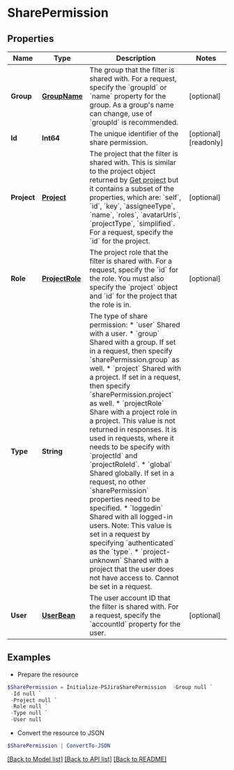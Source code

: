 # SharePermission
## Properties

Name | Type | Description | Notes
------------ | ------------- | ------------- | -------------
**Group** | [**GroupName**](GroupName.md) | The group that the filter is shared with. For a request, specify the &#x60;groupId&#x60; or &#x60;name&#x60; property for the group. As a group&#39;s name can change, use of &#x60;groupId&#x60; is recommended. | [optional] 
**Id** | **Int64** | The unique identifier of the share permission. | [optional] [readonly] 
**Project** | [**Project**](Project.md) | The project that the filter is shared with. This is similar to the project object returned by [Get project](#api-rest-api-3-project-projectIdOrKey-get) but it contains a subset of the properties, which are: &#x60;self&#x60;, &#x60;id&#x60;, &#x60;key&#x60;, &#x60;assigneeType&#x60;, &#x60;name&#x60;, &#x60;roles&#x60;, &#x60;avatarUrls&#x60;, &#x60;projectType&#x60;, &#x60;simplified&#x60;.   For a request, specify the &#x60;id&#x60; for the project. | [optional] 
**Role** | [**ProjectRole**](ProjectRole.md) | The project role that the filter is shared with.   For a request, specify the &#x60;id&#x60; for the role. You must also specify the &#x60;project&#x60; object and &#x60;id&#x60; for the project that the role is in. | [optional] 
**Type** | **String** | The type of share permission:   *  &#x60;user&#x60; Shared with a user.  *  &#x60;group&#x60; Shared with a group. If set in a request, then specify &#x60;sharePermission.group&#x60; as well.  *  &#x60;project&#x60; Shared with a project. If set in a request, then specify &#x60;sharePermission.project&#x60; as well.  *  &#x60;projectRole&#x60; Share with a project role in a project. This value is not returned in responses. It is used in requests, where it needs to be specify with &#x60;projectId&#x60; and &#x60;projectRoleId&#x60;.  *  &#x60;global&#x60; Shared globally. If set in a request, no other &#x60;sharePermission&#x60; properties need to be specified.  *  &#x60;loggedin&#x60; Shared with all logged-in users. Note: This value is set in a request by specifying &#x60;authenticated&#x60; as the &#x60;type&#x60;.  *  &#x60;project-unknown&#x60; Shared with a project that the user does not have access to. Cannot be set in a request. | 
**User** | [**UserBean**](UserBean.md) | The user account ID that the filter is shared with. For a request, specify the &#x60;accountId&#x60; property for the user. | [optional] 

## Examples

- Prepare the resource
```powershell
$SharePermission = Initialize-PSJiraSharePermission  -Group null `
 -Id null `
 -Project null `
 -Role null `
 -Type null `
 -User null
```

- Convert the resource to JSON
```powershell
$SharePermission | ConvertTo-JSON
```

[[Back to Model list]](../README.md#documentation-for-models) [[Back to API list]](../README.md#documentation-for-api-endpoints) [[Back to README]](../README.md)

